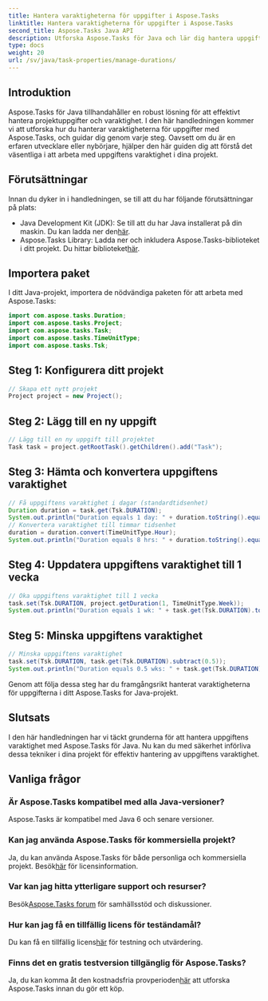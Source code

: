 ```yaml
---
title: Hantera varaktigheterna för uppgifter i Aspose.Tasks
linktitle: Hantera varaktigheterna för uppgifter i Aspose.Tasks
second_title: Aspose.Tasks Java API
description: Utforska Aspose.Tasks för Java och lär dig hantera uppgiftens varaktighet utan ansträngning. Följ vår steg-för-steg-guide för effektiv projektplanering och genomförande.
type: docs
weight: 20
url: /sv/java/task-properties/manage-durations/
---
```

## Introduktion
Aspose.Tasks för Java tillhandahåller en robust lösning för att effektivt hantera projektuppgifter och varaktighet. I den här handledningen kommer vi att utforska hur du hanterar varaktigheterna för uppgifter med Aspose.Tasks, och guidar dig genom varje steg. Oavsett om du är en erfaren utvecklare eller nybörjare, hjälper den här guiden dig att förstå det väsentliga i att arbeta med uppgiftens varaktighet i dina projekt.
## Förutsättningar
Innan du dyker in i handledningen, se till att du har följande förutsättningar på plats:
-  Java Development Kit (JDK): Se till att du har Java installerat på din maskin. Du kan ladda ner den[här](https://www.oracle.com/java/technologies/javase-downloads.html).
- Aspose.Tasks Library: Ladda ner och inkludera Aspose.Tasks-biblioteket i ditt projekt. Du hittar biblioteket[här](https://releases.aspose.com/tasks/java/).
## Importera paket
I ditt Java-projekt, importera de nödvändiga paketen för att arbeta med Aspose.Tasks:
```java
import com.aspose.tasks.Duration;
import com.aspose.tasks.Project;
import com.aspose.tasks.Task;
import com.aspose.tasks.TimeUnitType;
import com.aspose.tasks.Tsk;
```
## Steg 1: Konfigurera ditt projekt
```java
// Skapa ett nytt projekt
Project project = new Project();
```
## Steg 2: Lägg till en ny uppgift
```java
// Lägg till en ny uppgift till projektet
Task task = project.getRootTask().getChildren().add("Task");
```
## Steg 3: Hämta och konvertera uppgiftens varaktighet
```java
// Få uppgiftens varaktighet i dagar (standardtidsenhet)
Duration duration = task.get(Tsk.DURATION);
System.out.println("Duration equals 1 day: " + duration.toString().equals("1 day"));
// Konvertera varaktighet till timmar tidsenhet
duration = duration.convert(TimeUnitType.Hour);
System.out.println("Duration equals 8 hrs: " + duration.toString().equals("8 hrs"));
```
## Steg 4: Uppdatera uppgiftens varaktighet till 1 vecka
```java
// Öka uppgiftens varaktighet till 1 vecka
task.set(Tsk.DURATION, project.getDuration(1, TimeUnitType.Week));
System.out.println("Duration equals 1 wk: " + task.get(Tsk.DURATION).toString().equals("1 wk"));
```
## Steg 5: Minska uppgiftens varaktighet
```java
// Minska uppgiftens varaktighet
task.set(Tsk.DURATION, task.get(Tsk.DURATION).subtract(0.5));
System.out.println("Duration equals 0.5 wks: " + task.get(Tsk.DURATION).toString().equals("0.5 wks"));
```
Genom att följa dessa steg har du framgångsrikt hanterat varaktigheterna för uppgifterna i ditt Aspose.Tasks for Java-projekt.
## Slutsats
I den här handledningen har vi täckt grunderna för att hantera uppgiftens varaktighet med Aspose.Tasks för Java. Nu kan du med säkerhet införliva dessa tekniker i dina projekt för effektiv hantering av uppgiftens varaktighet.
## Vanliga frågor
### Är Aspose.Tasks kompatibel med alla Java-versioner?
Aspose.Tasks är kompatibel med Java 6 och senare versioner.
### Kan jag använda Aspose.Tasks för kommersiella projekt?
 Ja, du kan använda Aspose.Tasks för både personliga och kommersiella projekt. Besök[här](https://purchase.aspose.com/buy) för licensinformation.
### Var kan jag hitta ytterligare support och resurser?
 Besök[Aspose.Tasks forum](https://forum.aspose.com/c/tasks/15) för samhällsstöd och diskussioner.
### Hur kan jag få en tillfällig licens för teständamål?
 Du kan få en tillfällig licens[här](https://purchase.aspose.com/temporary-license/) för testning och utvärdering.
### Finns det en gratis testversion tillgänglig för Aspose.Tasks?
 Ja, du kan komma åt den kostnadsfria provperioden[här](https://releases.aspose.com/) att utforska Aspose.Tasks innan du gör ett köp.
